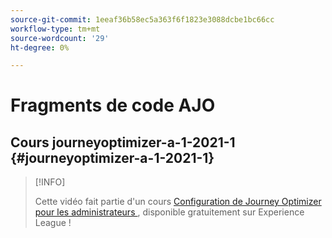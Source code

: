 ```yaml
---
source-git-commit: 1eeaf36b58ec5a363f6f1823e3088dcbe1bc66cc
workflow-type: tm+mt
source-wordcount: '29'
ht-degree: 0%

---
```

# Fragments de code AJO

## Cours journeyoptimizer-a-1-2021-1 {#journeyoptimizer-a-1-2021-1}

>[!INFO]
>
> Cette vidéo fait partie d&#39;un cours [Configuration de Journey Optimizer pour les administrateurs ](https://experienceleague.adobe.com/docs/courses/using/journeyoptimizer-a-1-2021-1.html), disponible gratuitement sur Experience League !
